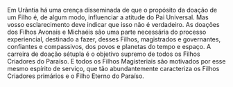 ﻿Em Urântia há uma crença disseminada de que o propósito da doação de um Filho é, de algum modo, influenciar a atitude do Pai Universal. Mas vosso esclarecimento deve indicar que isso não é verdadeiro. As doações dos Filhos Avonais e Michaéis são uma parte necessária do processo experiencial, destinado a fazer, desses Filhos, magistrados e governantes, confiantes e compassivos, dos povos e planetas do tempo e espaço. A carreira de doação sétupla é o objetivo supremo de todos os Filhos Criadores do Paraíso. E todos os Filhos Magisteriais são motivados por esse mesmo espírito de serviço, que tão abundantemente caracteriza os Filhos Criadores primários e o Filho Eterno do Paraíso.